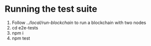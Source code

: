 # Running the test suite

1. Follow *../local/run-blockchain* to run a blockchain with two nodes
2. cd e2e-tests
3. npm i
4. npm test
